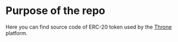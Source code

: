 # Purpose of the repo
Here you can find source code of ERC-20 token used by the [Throne](https://thr.one) platform.
